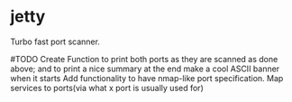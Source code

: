 # jetty

Turbo fast port scanner.

#TODO
Create Function to print both ports as they are scanned as done above; and to print a nice summary at the end
make a cool ASCII banner when it starts
Add functionality to have nmap-like port specification.
Map services to ports(via what x port is usually used for)
